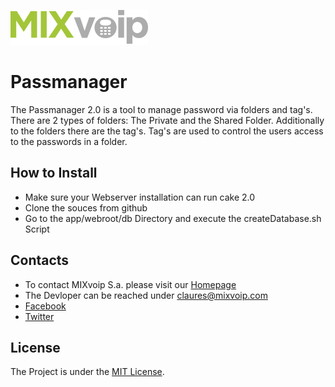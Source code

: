 ![MIXvoip Logo](app/webroot/img/mixvoip.png?raw=true)
# Passmanager
The Passmanager 2.0 is a tool to manage password via folders and tag's. There are 2 types of folders: The Private and the Shared Folder. Additionally to the folders there are the tag's. Tag's are used to control the users access to the passwords in a folder.

## How to Install
* Make sure your Webserver installation can run cake 2.0
* Clone the souces from github
* Go to the app/webroot/db Directory and execute the createDatabase.sh Script

## Contacts
* To contact MIXvoip S.a. please visit our [Homepage](https://www.mixvoip.com/contact/)
* The Devloper can be reached under [claures@mixvoip.com](mailto:claures@mixvoip.com)
* [Facebook](https://www.facebook.com/mixvoip)
* [Twitter](https://twitter.com/mixvoip)

## License
The Project is under the [MIT License](https://opensource.org/licenses/mit-license.php).
